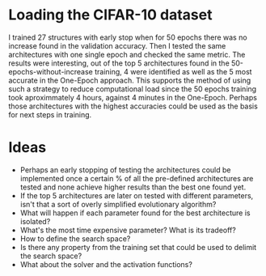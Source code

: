 # Loading the CIFAR-10 dataset
I trained 27 structures with early stop when for 50 epochs there was no increase found in the validation accuracy. Then I tested the same architectures with one single epoch and checked the same metric. 
The results were interesting, out of the top 5 architectures found in the 50-epochs-without-increase training, 4 were identified as well as the 5 most accurate in the One-Epoch approach. This supports the method of using such a strategy to reduce computational load since the 50 epochs training took aproximmately 4 hours, against 4 minutes in the One-Epoch.
Perhaps those architectures with the highest accuracies could be used as the basis for next steps in training. 

# Ideas
- Perhaps an early stopping of testing the architectures could be implemented once a certain % of all the pre-defined architectures are tested and none achieve higher results than the best one found yet. 
- If the top 5 architectures are later on tested with different parameters, isn't that a sort of overly simplified evolutionary algorithm?
- What will happen if each parameter found for the best architecture is isolated? 
- What's the most time expensive parameter? What is its tradeoff? 
- How to define the search space? 
- Is there any property from the training set that could be used to delimit the search space?
- What about the solver and the activation functions?